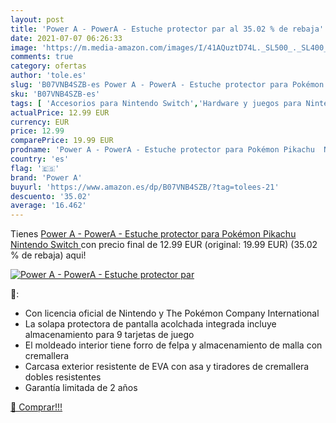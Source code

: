 ```yaml
---
layout: post
title: 'Power A - PowerA - Estuche protector par al 35.02 % de rebaja'
date: 2021-07-07 06:26:33
image: 'https://m.media-amazon.com/images/I/41AQuztD74L._SL500_._SL400_.jpg'
comments: true
category: ofertas
author: 'tole.es'
slug: 'B07VNB4SZB-es Power A - PowerA - Estuche protector para Pokémon Pikachu...'
sku: 'B07VNB4SZB-es'
tags: [ 'Accesorios para Nintendo Switch','Hardware y juegos para Nintendo Switch','Videojuegos','nintendo','power a', ]
actualPrice: 12.99 EUR
currency: EUR
price: 12.99
comparePrice: 19.99 EUR
prodname: 'Power A - PowerA - Estuche protector para Pokémon Pikachu  Nintendo Switch '
country: 'es'
flag: '🇪🇸'
brand: 'Power A'
buyurl: 'https://www.amazon.es/dp/B07VNB4SZB/?tag=tolees-21'
descuento: '35.02'
average: '16.462'
---
```


Tienes [Power A - PowerA - Estuche protector para Pokémon Pikachu  Nintendo Switch ](https://www.amazon.es/dp/B07VNB4SZB/?tag=tolees-21) con precio final de  12.99 EUR (original: 19.99 EUR) (35.02 %  de rebaja) aqui!

[![Power A - PowerA - Estuche protector par](https://m.media-amazon.com/images/I/41AQuztD74L._SL500_._SL400_.jpg)](https://www.amazon.es/dp/B07VNB4SZB/?tag=tolees-21)

🔎:

- Con licencia oficial de Nintendo y The Pokémon Company International
- La solapa protectora de pantalla acolchada integrada incluye almacenamiento para 9 tarjetas de juego
- El moldeado interior tiene forro de felpa y almacenamiento de malla con cremallera
- Carcasa exterior resistente de EVA con asa y tiradores de cremallera dobles resistentes
- Garantía limitada de 2 años

[🛒 Comprar!!!](https://www.amazon.es/dp/B07VNB4SZB/?tag=tolees-21)
